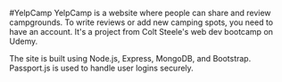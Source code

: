 #YelpCamp
YelpCamp is a website where people can share and review campgrounds. To write reviews or add new camping spots, you need to have an account. It's a project from Colt Steele's web dev bootcamp on Udemy.

The site is built using Node.js, Express, MongoDB, and Bootstrap. Passport.js is used to handle user logins securely.
